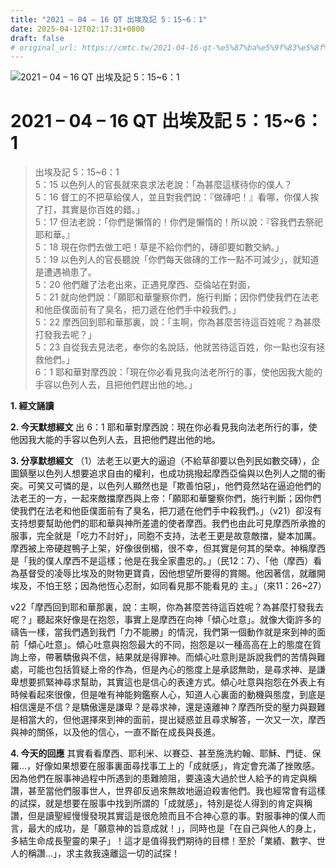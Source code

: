 ```yaml
---
title: "2021 – 04 – 16 QT 出埃及記 5：15~6：1"
date: 2025-04-12T02:17:31+0800
draft: false
# original_url: https://cmtc.tw/2021-04-16-qt-%e5%87%ba%e5%9f%83%e5%8f%8a%e8%a8%98-5%ef%bc%9a156%ef%bc%9a1
---
```


![2021 – 04 – 16 QT 出埃及記 5：15\~6：1](/images/qt.jpg   "2021 – 04 – 16 QT 出埃及記 5：15\~6：1")

# 2021 – 04 – 16 QT 出埃及記 5：15\~6：1

> 出埃及記 5：15\~6：1  
> 5：15 以色列人的官長就來哀求法老說：「為甚麼這樣待你的僕人？  
> 5：16 督工的不把草給僕人，並且對我們說：『做磚吧！』看哪，你僕人挨了打，其實是你百姓的錯。」  
> 5：17 但法老說：「你們是懶惰的！你們是懶惰的！所以說：『容我們去祭祀耶和華。』  
> 5：18 現在你們去做工吧！草是不給你們的，磚卻要如數交納。」  
> 5：19 以色列人的官長聽說「你們每天做磚的工作一點不可減少」，就知道是遭遇禍患了。  
> 5：20 他們離了法老出來，正遇見摩西、亞倫站在對面，  
> 5：21 就向他們說：「願耶和華鑒察你們，施行判斷；因你們使我們在法老和他臣僕面前有了臭名，把刀遞在他們手中殺我們。」  
> 5：22 摩西回到耶和華那裏，說：「主啊，你為甚麼苦待這百姓呢？為甚麼打發我去呢？」  
> 5：23 自從我去見法老，奉你的名說話，他就苦待這百姓，你一點也沒有拯救他們。」  
> 6：1 耶和華對摩西說：「現在你必看見我向法老所行的事，使他因我大能的手容以色列人去，且把他們趕出他的地。」

**1. 經文誦讀**

**2.  今天默想經文**
出 6：1 耶和華對摩西說：現在你必看見我向法老所行的事，使他因我大能的手容以色列人去，且把他們趕出他的地。

**3. 分享默想經文**
（1）法老王以更大的逼迫（不給草卻要以色列民如數交磚），企圖鎮壓以色列人想要追求自由的權利，也成功挑撥起摩西亞倫與以色列人之間的衝突。可笑又可憐的是，以色列人顯然也是「欺善怕惡」，他們竟然站在逼迫他們的法老王的一方，一起來敵擋摩西與上帝：「願耶和華鑒察你們，施行判斷；因你們使我們在法老和他臣僕面前有了臭名，把刀遞在他們手中殺我們。」（v21）卻沒有支持想要幫助他們的耶和華與神所差遣的使者摩西。我們也由此可見摩西所承擔的服事，完全就是「吃力不討好」，同胞不支持，法老王更是故意敵擋，變本加厲。摩西被上帝硬趕鴨子上架，好像很倒楣，很不幸，但其實是何其的榮幸。神稱摩西是「我的僕人摩西不是這樣；他是在我全家盡忠的。」（民12：7）、「他（摩西）看為基督受的凌辱比埃及的財物更寶貴，因他想望所要得的賞賜。他因著信，就離開埃及，不怕王怒；因為他恆心忍耐，如同看見那不能看見的 主。」（來11：26\~27）

v22「摩西回到耶和華那裏，說：主啊，你為甚麼苦待這百姓呢？為甚麼打發我去呢？」聽起來好像是在抱怨，事實上是摩西在向神「傾心吐意」。就像大衛許多的禱告一樣，當我們遇到我們「力不能勝」的情況，我們第一個動作就是來到神的面前「傾心吐意」。傾心吐意與抱怨最大的不同，抱怨是以一種高高在上的態度在質詢上帝，帶著驕傲與不信，結果就是得罪神。而傾心吐意則是訴說我們的苦情與難處，可能也包括質疑上帝的作為，但是內心的態度上是承認無助，是尋求神、是謙卑想要抓緊神尋求幫助，其實這也是信心的表達方式。傾心吐意與抱怨在外表上有時候看起來很像，但是唯有神能夠鑑察人心，知道人心裏面的動機與態度，到底是相信還是不信？是驕傲還是謙卑？是尋求神，還是遠離神？摩西所受的壓力與艱難是相當大的，但他選擇來到神的面前，提出疑惑並且尋求解答，一次又一次，摩西與神的關係，以及他的信心，一直不斷在成長與長進。

**4. 今天的回應**
其實看看摩西、耶利米、以賽亞、甚至施洗約翰、耶穌、門徒、保羅…，好像如果想要在服事裏面尋找事工上的「成就感」，肯定會充滿了挫敗感。因為他們在服事神過程中所遇到的患難險阻，要遠遠大過於世人給予的肯定與稱讚，甚至當他們服事世人，世界卻反過來無故地逼迫殺害他們。我也經常會有這樣的試探，就是想要在服事中找到所謂的「成就感」，特別是從人得到的肯定與稱讚，但是讀聖經慢慢發現其實這是很危險而且不合神心意的事。對服事神的僕人而言，最大的成功，是「願意神的旨意成就！」，同時也是「在自己與他人的身上，多結生命成長聖靈的果子」！這才是值得我們期待的目標！至於「業績、數字、世人的稱讚…」，求主救我遠離這一切的試探！
